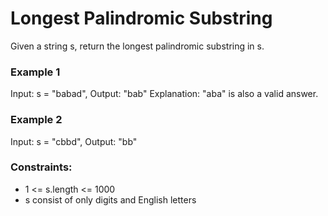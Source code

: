 # Longest Palindromic Substring
Given a string s, return the longest palindromic substring in s.

### Example 1
Input: s = "babad", Output: "bab"
Explanation: "aba" is also a valid answer.

### Example 2
Input: s = "cbbd", Output: "bb"


### Constraints:
<ul>
<li>1 <= s.length <= 1000</li>
<li>s consist of only digits and English letters</li>
</ul>